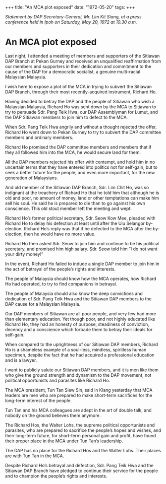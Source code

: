 +++ 
title: "An MCA plot exposed"
date: "1972-05-20"
tags:
+++

_Statement by DAP Secretary-General, Mr. Lim Kit Siang, at a press conference held in Ipoh on Saturday, May 20, 1972 at 10.30 a.m._

# An MCA plot exposed

Last night, I attended a meeting of members and supporters of the Sitiawan DAP Branch at Pekan Gurney and received an unqualified reaffirmation from our members and supporters in their dedication and commitment to the cause of the DAP for a democratic socialist, a genuine multi-racial Malaysian Malaysia.</u>

I wish here to expose a plot of the MCA in trying to subvert the Sitiawan DAP Branch, through their most recently-acquired instrument, Richard Ho.

Having decided to betray the DAP and the people of Sitiawan who wish a Malaysian Malaysia, Richard Ho was sent down by the MCA to Sitiawan to try to persuade Sdr. Pang Teik Hwa, our DAP Assemblyman for Lumut, and the DAP Sitiawan members to join him to defect to the MCA.

When Sdr. Pang Teik Hwa angrily and without a thought rejected the offer, Richard Ho went down to Pekan Gurney to try to subvert the DAP committee members and ordinary members.

Richard Ho promised the DAP committee members and members that if they all followed him into the MCA, he would secure land for them.

All the DAP members rejected his offer with contempt, and hold him in no uncertain terms that they have entered into politics not for self-gain, but to seek a better future for the people, and even more important, for the new generation of Malaysians.

And old member of the Sitiawan DAP Branch, Sdr. Lim Chit Ho, was so indignant at the treachery of Richard Ho that he told him that although he is old and poor, no amount of money, land or other temptations can make him sell his soul. He said he is prepared to die than to go against his own conscience. This old stout member left the meeting and wept.

Richard Ho’s former political secretary, Sdr. Seow Kow Mee, pleaded with Richard Ho to delay his defection at least until after the Ulu Selangor by-election. Richard Ho’s reply was that if he defected to the MCA after the by-election, then he would have no more value.

Richard Ho then asked Sdr. Seow to join him and continue to be his political secretary, and promised him high salary. Sdr. Seow told him “I do not want your dirty money!”

In the event, Richard Ho failed to induce a single DAP member to join him in the act of betrayal of the people’s rights and interests.

The people of Malaysia should know how the MCA operates, how Richard Ho had operated, to try to find companions in betrayal.

The people of Malaysia should also know the deep convictions and dedication of Sdr. Pang Teik Hwa and the Sitiawan DAP members to the DAP cause for a Malaysian Malaysia.

Our DAP members of Sitiawan are all poor people, and very few had more than elementary education. Yet though poor, and not highly educated like Richard Ho, they had an honesty of purpose, steadiness of conviction, decency and a conscience which forbade them to betray their ideals for self-gain.

When compared to the uprightness of our Sitiawan DAP members, Richard Ho is a shameless example of a soul-less, mindless, spiritless human specimen, despite the fact that he had acquired a professional education and is a lawyer.

I want to publicly salute our Sitiawan DAP members, and it is men like them who give the ground strength and dynamism to the DAP movement, not political opportunists and parasites like Richard Ho.

The MCA president, Tun Tan Siew Sin, said in Klang yesterday that MCA leaders are men who are prepared to make short-term sacrifices for the long-term interest of the people.

Tun Tan and his MCA colleagues are adept in the art of double talk, and nobody on the ground believes them anymore.

The Richard Hos, the Walter Lohs, the supreme political opportunists and parasites, who are prepared to sacrifice the people’s hopes and wishes, and their long-term future, for short-term personal gain and profit, have found their proper place in the MCA under Tun Tan’s leadership.

The DAP has no place for the Richard Hos and the Walter Lohs. Their places are with Tun Tan in the MCA.

Despite Richard Ho’s betrayal and defection, Sdr. Pang Teik Hwa and the Sitiawan DAP Branch have pledged to continue their service for the people and to champion the people’s rights and interests.
 
